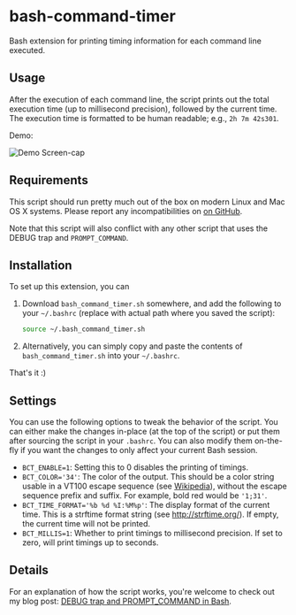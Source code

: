 bash-command-timer
==================

Bash extension for printing timing information for each command line
executed.

Usage
-----

After the execution of each command line, the script prints out the total
execution time (up to millisecond precision), followed by the current time. The
execution time is formatted to be human readable; e.g., `2h 7m 42s301`.

Demo:

![Demo Screen-cap](https://github.com/jichuan89/bash-command-timer/raw/master/bash_command_timer_screenshot.gif)

Requirements
------------

This script should run pretty much out of the box on modern Linux and Mac OS X
systems. Please report any incompatibilities on
[on GitHub](https://github.com/jichu4n/bash-command-timer/issues).

Note that this script will also conflict with any other script that uses the
DEBUG trap and `PROMPT_COMMAND`.

Installation
------------

To set up this extension, you can

1. Download `bash_command_timer.sh` somewhere, and add the following to your
   `~/.bashrc` (replace with actual path where you saved the script):

   ```bash
   source ~/.bash_command_timer.sh
   ```

2. Alternatively, you can simply copy and paste the contents of
   `bash_command_timer.sh` into your `~/.bashrc`.

That's it :)

Settings
--------

You can use the following options to tweak the behavior of the script. You can
either make the changes in-place (at the top of the script) or put them after
sourcing the script in your `.bashrc`. You can also modify them on-the-fly if
you want the changes to only affect your current Bash session.

* `BCT_ENABLE=1`: Setting this to 0 disables the printing of timings.
* `BCT_COLOR='34'`: The color of the output. This should be a color string
  usable in a VT100 escape sequence (see
  [Wikipedia](http://en.wikipedia.org/wiki/ANSI_escape_code#Colors)), without
  the escape sequence prefix and suffix. For example, bold red would be
  `'1;31'`.
* `BCT_TIME_FORMAT='%b %d %I:%M%p'`: The display format of the current time.
  This is a strftime format string (see http://strftime.org/). If empty, the
  current time will not be printed.
* `BCT_MILLIS=1`: Whether to print timings to millisecond precision. If set to
  zero, will print timings up to seconds.

Details
-------
For an explanation of how the script works, you're welcome to check out my blog
post: [DEBUG trap and
PROMPT_COMMAND in Bash](https://seasonofcode.com/posts/debug-trap-and-prompt_command-in-bash.html).
